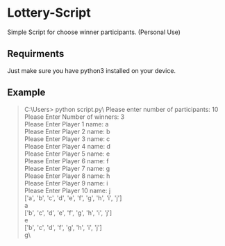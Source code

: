 # Lottery-Script
Simple Script for choose winner participants. (Personal Use)

## Requirments
Just make sure you have python3 installed on your device.

## Example
> C:\Users> python script.py\\
Please enter number of participants: 10\
Please Enter Number of winners: 3\
Please Enter Player 1 name: a\
Please Enter Player 2 name: b\
Please Enter Player 3 name: c\
Please Enter Player 4 name: d\
Please Enter Player 5 name: e\
Please Enter Player 6 name: f\
Please Enter Player 7 name: g\
Please Enter Player 8 name: h\
Please Enter Player 9 name: i\
Please Enter Player 10 name: j\
['a', 'b', 'c', 'd', 'e', 'f', 'g', 'h', 'i', 'j']\
a\
['b', 'c', 'd', 'e', 'f', 'g', 'h', 'i', 'j']\
e\
['b', 'c', 'd', 'f', 'g', 'h', 'i', 'j']\
g\
